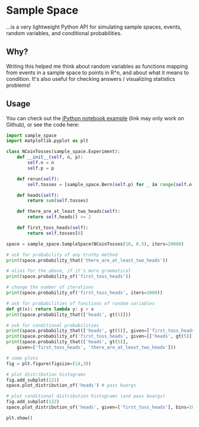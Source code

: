 # Sample Space

...is a very lightweight Python API for simulating sample spaces, events, random variables, and conditional probabilities.

## Why?

Writing this helped me think about random variables as functions mapping from events in a sample space to points in R^n, and about what it means to condition. It's also useful for checking answers / visualizing statistics problems!

## Usage

You can check out the [iPython notebook example](./example.ipynb) (link may only work on Github), or see the code here:

```python
import sample_space
import matplotlib.pyplot as plt

class NCoinTosses(sample_space.Experiment):
    def __init__(self, n, p):
        self.n = n
        self.p = p

    def rerun(self):
        self.tosses = [sample_space.Bern(self.p) for _ in range(self.n)]

    def heads(self):
        return sum(self.tosses)

    def there_are_at_least_two_heads(self):
        return self.heads() >= 2

    def first_toss_heads(self):
        return self.tosses[0]

space = sample_space.SampleSpace(NCoinTosses(10, 0.5), iters=20000)

# ask for probability of any truthy method
print(space.probability_that('there_are_at_least_two_heads'))

# alias for the above, if it's more grammatical
print(space.probability_of('first_toss_heads'))

# change the number of iterations
print(space.probability_of('first_toss_heads', iters=1000))

# ask for probabilities of functions of random variables
def gt(x): return lambda y: y > x
print(space.probability_that(['heads', gt(5)]))

# ask for conditional probabilities
print(space.probability_that(['heads', gt(5)], given=['first_toss_heads']))
print(space.probability_of('first_toss_heads', given=[['heads', gt(5)]]))
print(space.probability_that(['heads', gt(5)],
    given=['first_toss_heads', 'there_are_at_least_two_heads']))

# some plots
fig = plt.figure(figsize=(14,3))

# plot distribution histograms
fig.add_subplot(121)
space.plot_distribution_of('heads') # pass kwargs

# plot conditional distribution histograms (and pass kwargs)
fig.add_subplot(122)
space.plot_distribution_of('heads', given=['first_toss_heads'], bins=10)

plt.show()
```
